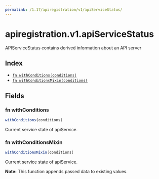 ```yaml
---
permalink: /1.17/apiregistration/v1/apiServiceStatus/
---
```


# apiregistration.v1.apiServiceStatus

APIServiceStatus contains derived information about an API server

## Index

* [`fn withConditions(conditions)`](#fn-withconditions)
* [`fn withConditionsMixin(conditions)`](#fn-withconditionsmixin)

## Fields

### fn withConditions

```ts
withConditions(conditions)
```

Current service state of apiService.

### fn withConditionsMixin

```ts
withConditionsMixin(conditions)
```

Current service state of apiService.

**Note:** This function appends passed data to existing values